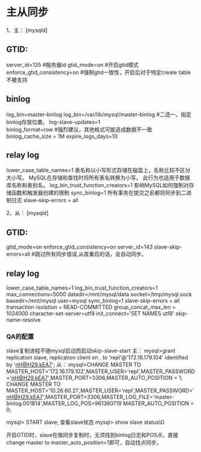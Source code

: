 # 主从同步

1、主： \[mysqld\]

## GTID:

server\_id=135 \#服务器id gtid\_mode=on \#开启gtid模式 enforce\_gtid\_consistency=on \#强制gtid一致性，开启后对于特定create table不被支持

## binlog

log\_bin=master-binlog log\_bin=/var/lib/mysql/master-binlog \#二选一。指定binlog存放位置。 log-slave-updates=1  
binlog\_format=row \#强烈建议，其他格式可能造成数据不一致 binlog\_cache\_size = 1M expire\_logs\_days=10

## relay log

lower\_case\_table\_names=1 表名称以小写形式存储在磁盘上，名称比较不区分大小写。 MySQL在存储和查找时将所有表名转换为小写。 此行为也适用于数据库名称和表别名。 log\_bin\_trust\_function\_creators=1 影响MySQL如何强制对存储函数和触发器创建的限制 sync\_binlog=1 所有事务在提交之前都将同步到二进制日志 slave-skip-errors = all

2、从： \[mysqld\]

## GTID:

gtid\_mode=on enforce\_gtid\_consistency=on server\_id=143 slave-skip-errors=all \#跳过所有同步错误,从库重启的话，会自动同步。

## relay log

lower\_case\_table\_names=1 log\_bin\_trust\_function\_creators=1 max\_connections=5000 datadir=/mnt/mysql/data socket=/tmp/mysql.sock basedir=/mnt/mysql user=mysql sync\_binlog=1 slave-skip-errors = all transaction-isolation = READ-COMMITTED group\_concat\_max\_len = 1024000 character-set-server=utf8 init\_connect='SET NAMES utf8' skip-name-resolve

### QA的配置

slave复制进程不随mysql启动而启动skip-slave-start 主： mysql&gt;grant replication slave, replication client on _._ to 'repl'@'172.16.179.104' identified by 'nH@H29.kEA7'; 从： mysql&gt;CHANGE MASTER TO MASTER\_HOST='172.16.179.102',MASTER\_USER='repl',MASTER\_PASSWORD='nH@H29.kEA7',MASTER\_PORT=3306,MASTER\_AUTO\_POSITION = 1; CHANGE MASTER TO MASTER\_HOST='10.26.60.21',MASTER\_USER='repl',MASTER\_PASSWORD='nH@H29.kEA7',MASTER\_PORT=3306,MASTER\_LOG\_FILE='master-binlog.001814',MASTER\_LOG\_POS=961360719 MASTER\_AUTO\_POSITION = 0;

mysql&gt; START slave; 查看slave状态 mysql&gt; show slave status\G

开启GTID时，slave在做同步复制时，无须找到binlog日志和POS点，直接change master to master\_auto\_position=1即可，自动找点同步。

